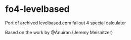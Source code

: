 # fo4-levelbased

Port of archived levelbased.com fallout 4 special calculator

Based on the work by @Anuiran (Jeremy Meisnitzer)
